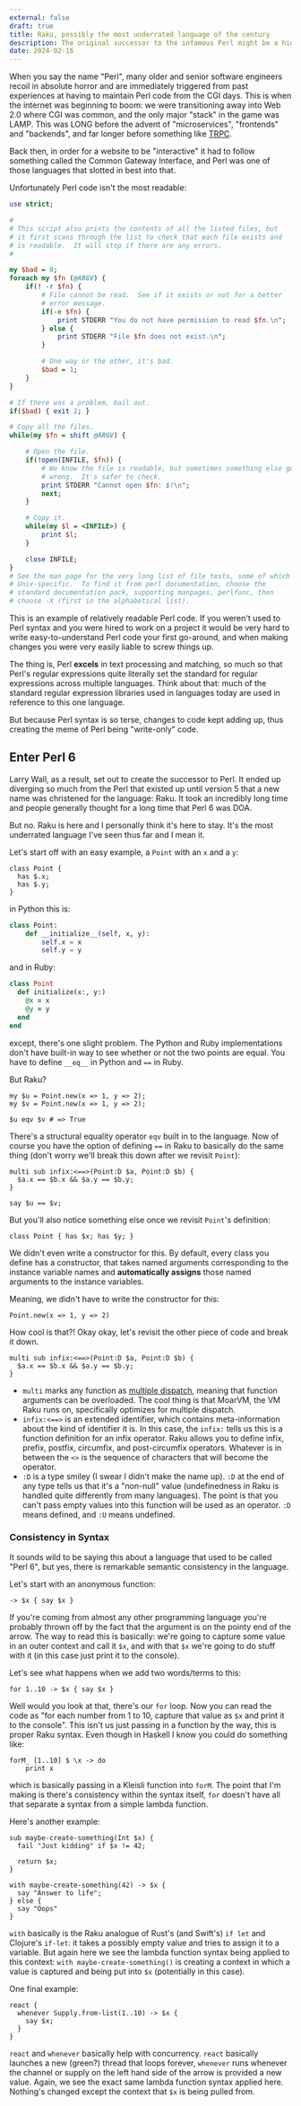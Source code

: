 ```yaml
---
external: false
draft: true
title: Raku, possibly the most underrated language of the century
description: The original successor to the infamous Perl might be a hidden gem of a language.
date: 2024-02-16
---
```


When you say the name "Perl", many older and senior software engineers recoil in absolute horror
and are immediately triggered from past experiences at having to maintain Perl code from the CGI
days. This is when the internet was beginning to boom: we were transitioning away into Web 2.0 where CGI was common,
and the only major "stack" in the game was LAMP. This was LONG before the advent of "microservices", "frontends" and "backends", and far longer 
before something like [TRPC](https://trpc.io/).

Back then, in order for a website to be "interactive" it had to follow something called the Common Gateway Interface, and Perl was one of those languages
that slotted in best into that.

Unfortunately Perl code isn't the most readable:

```perl
use strict;

# 
# This script also prints the contents of all the listed files, but
# it first scans through the list to check that each file exists and
# is readable.  It will stop if there are any errors.
#

my $bad = 0;
foreach my $fn (@ARGV) {
    if(! -r $fn) {
        # File cannot be read.  See if it exists or not for a better 
        # error message.
        if(-e $fn) {
            print STDERR "You do not have permission to read $fn.\n";
        } else {
            print STDERR "File $fn does not exist.\n";
        }

        # One way or the other, it's bad.
        $bad = 1;
    }
}

# If there was a problem, bail out.
if($bad) { exit 2; }

# Copy all the files.
while(my $fn = shift @ARGV) {

    # Open the file.
    if(!open(INFILE, $fn)) {
        # We know the file is readable, but sometimes something else goes 
        # wrong.  It's safer to check.
        print STDERR "Cannot open $fn: $!\n";
        next;
    }

    # Copy it.
    while(my $l = <INFILE>) {
        print $l;
    }

    close INFILE;
}
# See the man page for the very long list of file tests, some of which are
# Unix-specific.  To find it from perl documentation, choose the
# standard documentation pack, supporting manpages, perlfunc, then
# choose -X (first in the alphabetical list).

```

This is an example of relatively readable Perl code. If you weren't used to Perl syntax and you were 
hired to work on a project it would be very hard to write easy-to-understand Perl code your first go-around,
and when making changes you were very easily liable to screw things up.

The thing is, Perl **excels** in text processing and matching, so much so that Perl's regular expressions quite literally
set the standard for regular expressions across multiple languages. Think about that: much of the standard regular expression libraries
used in languages today are used in reference to this one language.

But because Perl syntax is so terse, changes to code kept adding up, thus creating the meme of Perl being "write-only" code.

## Enter Perl 6

Larry Wall, as a result, set out to create the successor to Perl. It ended up diverging so much from the Perl that existed up until version 5 
that a new name was christened for the language: Raku. It took an incredibly long time and people generally thought for a long time that Perl 6 
was DOA.

But no. Raku is here and I personally think it's here to stay. It's the most underrated language I've seen thus far
and I mean it.

Let's start off with an easy example, a `Point` with an `x` and a `y`:

```
class Point {
  has $.x;
  has $.y;
}
```

in Python this is:

```python
class Point:
    def __initialize__(self, x, y):
        self.x = x 
        self.y = y
```

and in Ruby:

```ruby
class Point
  def initialize(x:, y:)
    @x = x 
    @y = y
  end
end
```

except, there's one slight problem. The Python and Ruby implementations don't have built-in way 
to see whether or not the two points are equal. You have to define `__eq__` in Python and `==` in Ruby.

But Raku? 

```
my $u = Point.new(x => 1, y => 2);
my $v = Point.new(x => 1, y => 2);

$u eqv $v # => True 
```

There's a structural equality operator `eqv` built in to the language. Now of course you have the option of defining 
`==` in Raku to basically do the same thing (don't worry we'll break this down after we revisit `Point`):

```
multi sub infix:<==>(Point:D $a, Point:D $b) {
  $a.x == $b.x && $a.y == $b.y;
}

say $u == $v; 
```

But you'll also notice something else once we revisit `Point`'s definition:

```
class Point { has $x; has $y; }
```

We didn't even write a constructor for this. By default, every class you define has a constructor,
that takes named arguments corresponding to the instance variable names and **automatically assigns** those named
arguments to the instance variables. 

Meaning, we didn't have to write the constructor for this:

```
Point.new(x => 1, y => 2)
```

How cool is that?! Okay okay, let's revisit the other piece of code and break it down.

```
multi sub infix:<==>(Point:D $a, Point:D $b) {
  $a.x == $b.x && $a.y == $b.y;
}
```

- `multi` marks any function as [multiple dispatch](https://en.wikipedia.org/wiki/Multiple_dispatch), meaning that function arguments can be overloaded. The cool thing is that MoarVM, the VM Raku runs on, specifically optimizes for 
multiple dispatch.
- `infix:<==>` is an extended identifier, which contains meta-information about the kind of identifier it is. In this case, the `infix:` tells us this is a function definition for 
an infix operator. Raku allows you to define infix, prefix, postfix, circumfix, and post-circumfix operators. Whatever is in between the `<>` is the sequence of characters that will become the operator.
- `:D` is a type smiley (I swear I didn't make the name up). `:D` at the end of any type tells us that it's a "non-null" value (undefinedness in Raku is handled quite differently from many languages). The point is that you can't pass empty values into this function will be used as an operator. `:D` means defined, and `:U` means undefined.


### Consistency in Syntax

It sounds wild to be saying this about a language that used to be called "Perl 6", but yes, there is remarkable semantic consistency in the language. 

Let's start with an anonymous function:

```
-> $x { say $x }
```

If you're coming from almost any other programming language you're probably thrown off by the fact that the argument is on the pointy end of the arrow.
The way to read this is basically: we're going to capture some value in an outer context and call it `$x`, and with that `$x` we're going to do stuff with it (in this case just print it to the console). 

Let's see what happens when we add two words/terms to this:

```
for 1..10 -> $x { say $x }
```

Well would you look at that, there's our `for` loop. Now you can read the code as "for each number from 1 to 10, capture that value as `$x` and print it to the console". This isn't us just passing in a 
function by the way, this is proper Raku syntax. Even though in Haskell I know you could do something like:

```
forM_ [1..10] $ \x -> do
    print x
```

which is basically passing in a Kleisli function into `forM`. The point that I'm making is there's consistency within the syntax itself, `for` doesn't have all that separate a syntax from a simple lambda function.

Here's another example: 

```
sub maybe-create-something(Int $x) {
  fail "Just kidding" if $x != 42;

  return $x;
}

with maybe-create-something(42) -> $x {
  say "Answer to life";
} else {
  say "Oops"
}
```

`with` basically is the Raku analogue of Rust's (and Swift's) `if let` and Clojure's `if-let`: it takes a possibly empty value and tries to assign it to a variable. But again here we see the lambda function 
syntax being applied to this context: `with maybe-create-something()` is creating a context in which a value is captured and being put into `$x` (potentially in this case).

One final example:

```
react {
  whenever Supply.from-list(1..10) -> $x {
    say $x;
  }
}
```

`react` and `whenever` basically help with concurrency. `react` basically launches a new (green?) thread that loops forever, `whenever` runs whenever the channel or supply on the left hand side of the arrow is provided a new value.
Again, we see the exact same lambda function syntax applied here. Nothing's changed except the context that `$x` is being pulled from. 


